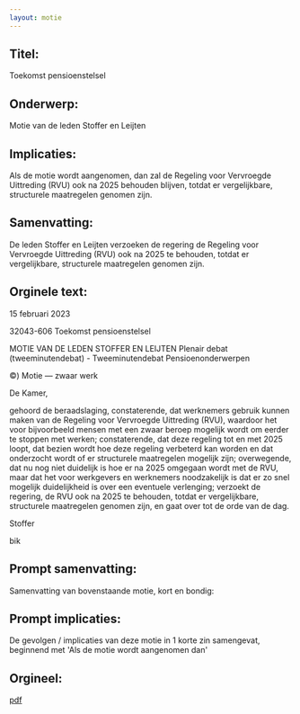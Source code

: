 ```yaml
---
layout: motie
---
```

## Titel:
Toekomst pensioenstelsel
## Onderwerp:
Motie van de leden Stoffer en Leijten
## Implicaties:

Als de motie wordt aangenomen, dan zal de Regeling voor Vervroegde Uittreding (RVU) ook na 2025 behouden blijven, totdat er vergelijkbare, structurele maatregelen genomen zijn.
## Samenvatting:

De leden Stoffer en Leijten verzoeken de regering de Regeling voor Vervroegde Uittreding (RVU) ook na 2025 te behouden, totdat er vergelijkbare, structurele maatregelen genomen zijn.
## Orginele text:


15 februari 2023

32043-606
Toekomst pensioenstelsel

MOTIE VAN DE LEDEN STOFFER EN LEIJTEN
Plenair debat (tweeminutendebat) - Tweeminutendebat Pensioenonderwerpen

©)
Motie — zwaar werk

De Kamer,

gehoord de beraadslaging,
constaterende, dat werknemers gebruik kunnen maken van de Regeling voor Vervroegde
Uittreding (RVU), waardoor het voor bijvoorbeeld mensen met een zwaar beroep mogelijk
wordt om eerder te stoppen met werken;
constaterende, dat deze regeling tot en met 2025 loopt, dat bezien wordt hoe deze regeling
verbeterd kan worden en dat onderzocht wordt of er structurele maatregelen mogelijk zijn;
overwegende, dat nu nog niet duidelijk is hoe er na 2025 omgegaan wordt met de RVU,
maar dat het voor werkgevers en werknemers noodzakelijk is dat er zo snel mogelijk
duidelijkheid is over een eventuele verlenging;
verzoekt de regering, de RVU ook na 2025 te behouden, totdat er vergelijkbare, structurele
maatregelen genomen zijn,
en gaat over tot de orde van de dag.

Stoffer

bik


## Prompt samenvatting:
Samenvatting van bovenstaande motie, kort en bondig:


## Prompt implicaties:
De gevolgen / implicaties van deze motie in 1 korte zin samengevat, beginnend met 'Als de motie wordt aangenomen dan' 

## Orgineel:
[pdf](https://gegevensmagazijn.tweedekamer.nl/OData/v4/2.0/Document(11dd4870-02f8-49e0-ac98-984f3cc69dc6)/resource)
